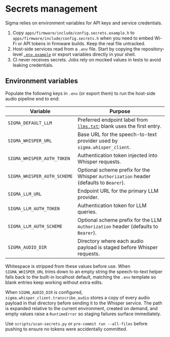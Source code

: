 # Secrets management

Sigma relies on environment variables for API keys and service credentials.

1. Copy `apps/firmware/include/config.secrets.example.h` to
   `apps/firmware/include/config.secrets.h` when you need to embed Wi-Fi or API
   tokens in firmware builds. Keep the real file untracked.
2. Host-side services read from a `.env` file. Start by copying the
   repository-level [`.env.example`](../../.env.example) or export variables
   directly in your shell.
3. CI never receives secrets. Jobs rely on mocked values in tests to avoid
   leaking credentials.

## Environment variables

Populate the following keys in `.env` (or export them) to run the host-side
audio pipeline end to end:

| Variable | Purpose |
| --- | --- |
| `SIGMA_DEFAULT_LLM` | Preferred endpoint label from [`llms.txt`](../../llms.txt); blank uses the first entry. |
| `SIGMA_WHISPER_URL` | Base URL for the speech-to-text provider used by `sigma.whisper_client`. |
| `SIGMA_WHISPER_AUTH_TOKEN` | Authentication token injected into Whisper requests. |
| `SIGMA_WHISPER_AUTH_SCHEME` | Optional scheme prefix for the Whisper `Authorization` header (defaults to `Bearer`). |
| `SIGMA_LLM_URL` | Endpoint URL for the primary LLM provider. |
| `SIGMA_LLM_AUTH_TOKEN` | Authentication token for LLM queries. |
| `SIGMA_LLM_AUTH_SCHEME` | Optional scheme prefix for the LLM `Authorization` header (defaults to `Bearer`). |
| `SIGMA_AUDIO_DIR` | Directory where each audio payload is staged before Whisper requests. |

Whitespace is stripped from these values before use. When `SIGMA_WHISPER_URL`
trims down to an empty string the speech-to-text helper falls back to the
built-in localhost default, matching the `.env` template so blank entries keep
working without extra edits.

When `SIGMA_AUDIO_DIR` is configured, `sigma.whisper_client.transcribe_audio`
stores a copy of every audio payload in that directory before sending it to the
Whisper service. The path is expanded relative to the current environment,
created on demand, and empty values raise a `RuntimeError` so staging failures
surface immediately.

Use `scripts/scan-secrets.py` or `pre-commit run --all-files` before pushing to
ensure no tokens were accidentally committed.
